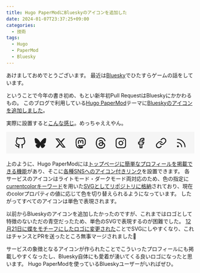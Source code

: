 ```yaml
---
title: Hugo PaperModにBlueskyのアイコンを追加した
date: 2024-01-07T23:37:25+09:00
categories:
  - 技術
tags:
  - Hugo
  - PaperMod
  - Bluesky
---
```


あけましておめでとうございます。
最近は[Bluesky](https://bsky.app/profile/shimoju.jp)でひたすらゲームの話をしています。

ということで今年の書き初め、もとい新年初Pull RequestはBlueskyにかかわるもの。
このブログで利用している[Hugo PaperMod](https://github.com/adityatelange/hugo-PaperMod)テーマに[Blueskyのアイコンを追加しました](https://github.com/adityatelange/hugo-PaperMod/pull/1383)。

実際に設置すると[こんな感じ](/)。めっちゃええやん。

![Hugo PaperModのソーシャルアイコン設置例](hugo-papermod-social-icons.png)

上のように、Hugo PaperModには[トップページに簡単なプロフィールを掲載できる機能](https://github.com/adityatelange/hugo-PaperMod/wiki/Features#home-info-mode)があり、そこに[各種SNSへのアイコン付きリンク](https://github.com/adityatelange/hugo-PaperMod/wiki/Icons)を設置できます。
各サービスのアイコンはライトモード・ダークモード両対応のため、色の指定に[currentcolorキーワード](https://developer.mozilla.org/ja/docs/Web/CSS/color_value#currentcolor_%E3%82%AD%E3%83%BC%E3%83%AF%E3%83%BC%E3%83%89)を用いた[SVGとしてリポジトリに格納](https://github.com/adityatelange/hugo-PaperMod/blob/master/layouts/partials/svg.html)されており、現在のcolorプロパティの値に応じて色を切り替えられるようになっています。
したがってすべてのアイコンは単色で表現されます。

以前からBlueskyのアイコンを追加したかったのですが、これまではロゴとして特徴のないただの青空だったため、単色のSVGで表現するのが困難でした。
[12月21日に蝶をモチーフにしたロゴに変更された](https://www.itmedia.co.jp/news/articles/2312/25/news082.html)ことでSVGにしやすくなり、これはチャンスとPRを送ったところ無事マージされました🎉

サービスの象徴となるアイコンが作られたことでこういったプロフィールにも掲載しやすくなったし、Bluesky自体にも愛着が湧いてくる良いロゴになったと思います。
Hugo PaperModを使っているBlueskyユーザーがいればぜひ。
